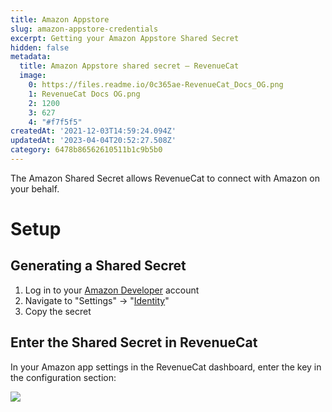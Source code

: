 ```yaml
---
title: Amazon Appstore
slug: amazon-appstore-credentials
excerpt: Getting your Amazon Appstore Shared Secret
hidden: false
metadata:
  title: Amazon Appstore shared secret – RevenueCat
  image:
    0: https://files.readme.io/0c365ae-RevenueCat_Docs_OG.png
    1: RevenueCat Docs OG.png
    2: 1200
    3: 627
    4: "#f7f5f5"
createdAt: '2021-12-03T14:59:24.094Z'
updatedAt: '2023-04-04T20:52:27.508Z'
category: 6478b86562610511b1c9b5b0
---
```

The Amazon Shared Secret allows RevenueCat to connect with Amazon on your behalf. 

# Setup

## Generating a Shared Secret

1. Log in to your [Amazon Developer](https://developer.amazon.com/) account
2. Navigate to "Settings" -> "[Identity](https://developer.amazon.com/settings/console/sdk/shared-key)"
3. Copy the secret

## Enter the Shared Secret in RevenueCat

In your Amazon app settings in the RevenueCat dashboard, enter the key in the configuration section:

![](https://files.readme.io/57d36db-app.revenuecat.com_projects_85ff18c7_apps_appefe5647c50_1.png)